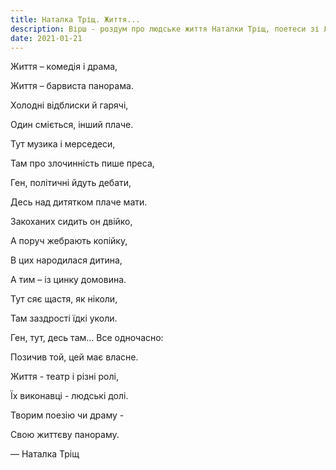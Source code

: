 ```yaml
---
title: Наталка Тріщ. Життя...
description: Вірш - роздум про людське життя Наталки Тріщ, поетеси зі Львівщини 
date: 2021-01-21
---
```


Життя – комедія і драма,

Життя – барвиста панорама.

Холодні відблиски й гарячі,

Один сміється, інший плаче.

Тут музика і мерседеси,

Там про злочинність пише преса,

Ген, політичні йдуть дебати,

Десь над дитятком плаче мати.

Закоханих сидить он двійко,

А поруч жебрають копійку,

В цих народилася дитина,

 А тим – із цинку домовина.

Тут сяє щастя, як ніколи, 

Там заздрості їдкі уколи.

Ген, тут, десь там… Все одночасно:

Позичив той, цей має власне.

Життя - театр і різні ролі,

Їх виконавці - людські долі.

Творим поезію чи драму -

Свою життєву панораму.

— Наталка Тріщ